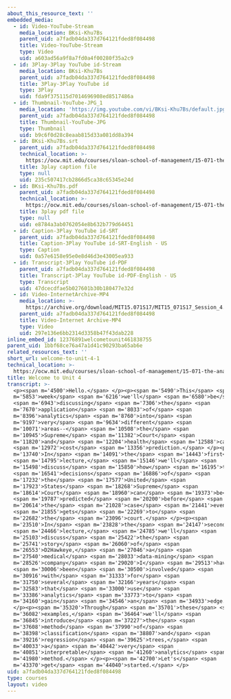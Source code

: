 ```yaml
---
about_this_resource_text: ''
embedded_media:
  - id: Video-YouTube-Stream
    media_location: BKsi-Khu7Bs
    parent_uid: a7fadb04da337d764121fded8f084498
    title: Video-YouTube-Stream
    type: Video
    uid: a603ad56a9f8a7fd0a4f00280f35a2c9
  - id: 3Play-3Play YouTube id-Stream
    media_location: BKsi-Khu7Bs
    parent_uid: a7fadb04da337d764121fded8f084498
    title: 3Play-3Play YouTube id
    type: 3Play
    uid: fda9f375115d7014696908ed8517486a
  - id: Thumbnail-YouTube-JPG_1
    media_location: 'https://img.youtube.com/vi/BKsi-Khu7Bs/default.jpg'
    parent_uid: a7fadb04da337d764121fded8f084498
    title: Thumbnail-YouTube-JPG
    type: Thumbnail
    uid: b9c6f0d28c8eaab815d33a081dd8a394
  - id: BKsi-Khu7Bs.srt
    parent_uid: a7fadb04da337d764121fded8f084498
    technical_location: >-
      https://ocw.mit.edu/courses/sloan-school-of-management/15-071-the-analytics-edge-spring-2017/trees/welcome-to-unit-4/welcome-to-unit-4-1/BKsi-Khu7Bs.srt
    title: 3play caption file
    type: null
    uid: 235c507417cb2866d5ca38c65345e24d
  - id: BKsi-Khu7Bs.pdf
    parent_uid: a7fadb04da337d764121fded8f084498
    technical_location: >-
      https://ocw.mit.edu/courses/sloan-school-of-management/15-071-the-analytics-edge-spring-2017/trees/welcome-to-unit-4/welcome-to-unit-4-1/BKsi-Khu7Bs.pdf
    title: 3play pdf file
    type: null
    uid: e8784a3ab0762054e8b632b779d64451
  - id: Caption-3Play YouTube id-SRT
    parent_uid: a7fadb04da337d764121fded8f084498
    title: Caption-3Play YouTube id-SRT-English - US
    type: Caption
    uid: 0a57e6158e95e0e8d46d3e43005ea933
  - id: Transcript-3Play YouTube id-PDF
    parent_uid: a7fadb04da337d764121fded8f084498
    title: Transcript-3Play YouTube id-PDF-English - US
    type: Transcript
    uid: 47dcecdfae5b027601b30b180477e32d
  - id: Video-InternetArchive-MP4
    media_location: >-
      https://archive.org/download/MIT15.071S17/MIT15_071S17_Session_4.1.01_300k.mp4
    parent_uid: a7fadb04da337d764121fded8f084498
    title: Video-Internet Archive-MP4
    type: Video
    uid: 297e136e6bb2314d3358b47f43dab228
inline_embed_id: 12376891welcometounit461838755
parent_uid: 1bbf68ce76a47a1d41c90293ba65ab6e
related_resources_text: ''
short_url: welcome-to-unit-4-1
technical_location: >-
  https://ocw.mit.edu/courses/sloan-school-of-management/15-071-the-analytics-edge-spring-2017/trees/welcome-to-unit-4/welcome-to-unit-4-1
title: Welcome to Unit 4
transcript: >-
  <p><span m='4500'>Hello.</span> </p><p><span m='5490'>This</span> <span
  m='5853'>week</span> <span m='6216'>we'll</span> <span m='6580'>be</span>
  <span m='6943'>discussing</span> <span m='7306'>the</span> <span
  m='7670'>application</span> <span m='8033'>of</span> <span
  m='8396'>analytics</span> <span m='8760'>into</span> <span
  m='9197'>very</span> <span m='9634'>different</span> <span
  m='10071'>areas--</span> <span m='10508'>the</span> <span
  m='10945'>Supreme</span> <span m='11382'>Court</span> <span
  m='11820'>and</span> <span m='12204'>health</span> <span m='12588'>care</span>
  <span m='12972'>cost</span> <span m='13356'>prediction.</span> </p><p><span
  m='13740'>In</span> <span m='14091'>the</span> <span m='14443'>first</span>
  <span m='14795'>lecture,</span> <span m='15146'>we'll</span> <span
  m='15498'>discuss</span> <span m='15850'>how</span> <span m='16195'>the</span>
  <span m='16541'>decisions</span> <span m='16886'>of</span> <span
  m='17232'>the</span> <span m='17577'>United</span> <span
  m='17923'>States</span> <span m='18268'>Supreme</span> <span
  m='18614'>Court</span> <span m='18960'>can</span> <span m='19373'>be</span>
  <span m='19787'>predicted</span> <span m='20200'>before</span> <span
  m='20614'>the</span> <span m='21028'>case</span> <span m='21441'>even</span>
  <span m='21855'>gets</span> <span m='22269'>to</span> <span
  m='22682'>the</span> <span m='23096'>court.</span> </p><p><span
  m='23510'>In</span> <span m='23828'>the</span> <span m='24147'>second</span>
  <span m='24466'>lecture,</span> <span m='24785'>we'll</span> <span
  m='25103'>discuss</span> <span m='25422'>the</span> <span
  m='25741'>story</span> <span m='26060'>of</span> <span
  m='26553'>D2Hawkeye,</span> <span m='27046'>a</span> <span
  m='27540'>medical</span> <span m='28033'>data-mining</span> <span
  m='28526'>company</span> <span m='29020'>I</span> <span m='29513'>have</span>
  <span m='30006'>been</span> <span m='30500'>involved</span> <span
  m='30916'>with</span> <span m='31333'>for</span> <span
  m='31750'>several</span> <span m='32166'>years</span> <span
  m='32583'>that</span> <span m='33000'>use</span> <span
  m='33386'>analytics</span> <span m='33773'>to</span> <span
  m='34160'>gain</span> <span m='34546'>an</span> <span m='34933'>edge.</span>
  </p><p><span m='35320'>Through</span> <span m='35701'>these</span> <span
  m='36082'>examples,</span> <span m='36464'>we'll</span> <span
  m='36845'>introduce</span> <span m='37227'>the</span> <span
  m='37608'>method</span> <span m='37990'>of</span> <span
  m='38398'>classification</span> <span m='38807'>and</span> <span
  m='39216'>regression</span> <span m='39625'>trees,</span> <span
  m='40033'>a</span> <span m='40442'>very</span> <span
  m='40851'>interpretable</span> <span m='41260'>analytics</span> <span
  m='41980'>method.</span> </p><p><span m='42700'>Let's</span> <span
  m='43370'>get</span> <span m='44040'>started.</span> </p>
uid: a7fadb04da337d764121fded8f084498
type: courses
layout: video
---
```

